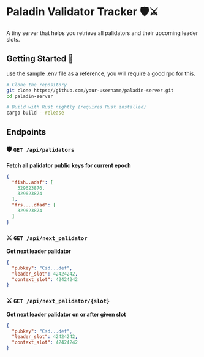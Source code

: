 # Paladin Validator Tracker 🛡️⚔️

A tiny server that helps you retrieve all palidators and their upcoming leader slots.

## Getting Started 🏁

use the sample .env file as a reference, you will require a good rpc for this.

```bash
# Clone the repository
git clone https://github.com/your-username/paladin-server.git
cd paladin-server

# Build with Rust nightly (requires Rust installed)
cargo build --release
```

## Endpoints

### 🛡️ `GET /api/palidators`
**Fetch all palidator public keys for current epoch**  

```json
{
  "fish..adsf": [
    329623876,
    329623874
  ],
  "frs....dfad": [
    329623874
  ]
}
```

### ⚔️ `GET /api/next_palidator`
**Get next leader palidator**
```json
{
  "pubkey": "Csd...def",
  "leader_slot": 42424242,
  "context_slot": 42424242
}
```

### ⚔️ `GET /api/next_palidator/{slot}`
**Get next leader palidator on or after given slot**
```json
{
  "pubkey": "Csd...def",
  "leader_slot": 42424242,
  "context_slot": 42424242
}
```

